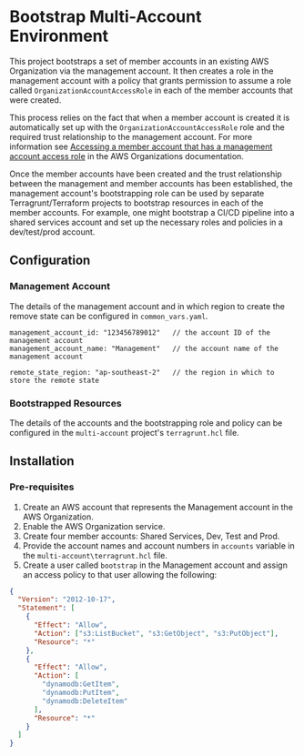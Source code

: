 # Bootstrap Multi-Account Environment

This project bootstraps a set of member accounts in an existing AWS Organization via the management account. It then creates a role in the management account with a policy that grants permission to assume a role called `OrganizationAccountAccessRole` in each of the member accounts that were created.

This process relies on the fact that when a member account is created it is automatically set up with the `OrganizationAccountAccessRole` role and the required trust relationship to the management account. For more information see [Accessing a member account that has a management account access role](https://docs.aws.amazon.com/organizations/latest/userguide/orgs_manage_accounts_access.html#orgs_manage_accounts_access-cross-account-role) in the AWS Organizations documentation.

Once the member accounts have been created and the trust relationship between the management and member accounts has been established, the management account's bootstrapping role can be used by separate Terragrunt/Terraform projects to bootstrap resources in each of the member accounts. For example, one might bootstrap a CI/CD pipeline into a shared services account and set up the necessary roles and policies in a dev/test/prod account.

## Configuration

### Management Account

The details of the management account and in which region to create the remove state can be configured in `common_vars.yaml`.

```
management_account_id: "123456789012"   // the account ID of the management account
management_account_name: "Management"   // the account name of the management account

remote_state_region: "ap-southeast-2"   // the region in which to store the remote state
```

### Bootstrapped Resources

The details of the accounts and the bootstrapping role and policy can be configured in the `multi-account` project's `terragrunt.hcl` file.

## Installation

### Pre-requisites

1. Create an AWS account that represents the Management account in the AWS Organization.
2. Enable the AWS Organization service.
3. Create four member accounts: Shared Services, Dev, Test and Prod.
4. Provide the account names and account numbers in `accounts` variable in the `multi-account\terragrunt.hcl` file.
5. Create a user called `bootstrap` in the Management account and assign an access policy to that user allowing the following:

```json
{
  "Version": "2012-10-17",
  "Statement": [
    {
      "Effect": "Allow",
      "Action": ["s3:ListBucket", "s3:GetObject", "s3:PutObject"],
      "Resource": "*"
    },
    {
      "Effect": "Allow",
      "Action": [
        "dynamodb:GetItem",
        "dynamodb:PutItem",
        "dynamodb:DeleteItem"
      ],
      "Resource": "*"
    }
  ]
}
```